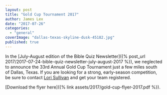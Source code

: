 ```yaml
---
layout: post
title: "Gold Cup Tournament 2017"
author: James Lex
date: "2017-07-26"
categories: 
  - "general"
coverImage: "dallas-texas-skyline-dusk-45182.jpg"
published: true
---
```


In the [July-August edition of the Bible Quiz Newsletter]({% post_url 2017/2017-07-24-bible-quiz-newsletter-july-august-2017 %}), we neglected to announce the 33rd Annual Gold Cup Tournament just a few miles south of Dallas, Texas. If you are looking for a strong, early-season competition, be sure to contact [Lori Sullivan](mailto:safkids@gmail.com) and get your team registered.

[Download the flyer here]({% link assets/2017/gold-cup-flyer-2017.pdf %}).
